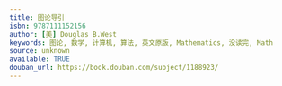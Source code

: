 ```yaml
---
title: 图论导引
isbn: 9787111152156
author: [美] Douglas B.West
keywords: 图论, 数学, 计算机, 算法, 英文原版, Mathematics, 没读完, Math
source: unknown
available: TRUE
douban_url: https://book.douban.com/subject/1188923/
---
```

